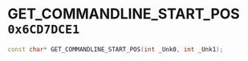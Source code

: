 # GET_COMMANDLINE_START_POS `0x6CD7DCE1`

```cpp
const char* GET_COMMANDLINE_START_POS(int _Unk0, int _Unk1);
```